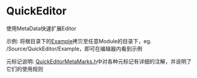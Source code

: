 # QuickEditor
使用MetaData快速扩展Editor

示例:  将根目录下的[Example](./Example/)拷贝至任意Module的目录下，eg. /Source/QuickEditor/Example，即可在编辑器内看到示例

元标记说明: [QuickEditorMetaMarks.h](./Source/QuickEditor/Public/QuickEditorMetaMarks.h)中对各种元标记有详细的注解，并说明了它们的使用规则

